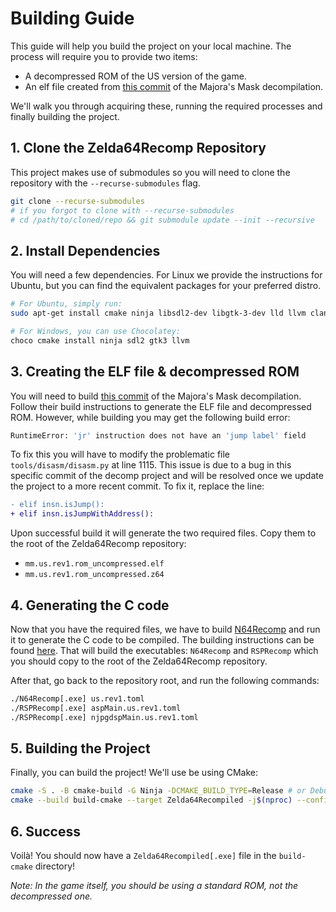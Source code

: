 # Building Guide

This guide will help you build the project on your local machine. The process will require you to provide two items:
- A decompressed ROM of the US version of the game.
- An elf file created from [this commit](https://github.com/zeldaret/mm/tree/23beee0717364de43ca9a82957cc910cf818de90) of the Majora's Mask decompilation.

We'll walk you through acquiring these, running the required processes and finally building the project.

## 1. Clone the Zelda64Recomp Repository
This project makes use of submodules so you will need to clone the repository with the `--recurse-submodules` flag.

```bash
git clone --recurse-submodules
# if you forgot to clone with --recurse-submodules
# cd /path/to/cloned/repo && git submodule update --init --recursive
```

## 2. Install Dependencies

You will need a few dependencies. For Linux we provide the instructions for Ubuntu, but you can find the equivalent packages for your preferred distro.

```bash
# For Ubuntu, simply run:
sudo apt-get install cmake ninja libsdl2-dev libgtk-3-dev lld llvm clang-15

# For Windows, you can use Chocolatey:
choco cmake install ninja sdl2 gtk3 llvm
```

## 3. Creating the ELF file & decompressed ROM
You will need to build [this commit](https://github.com/zeldaret/mm/tree/23beee0717364de43ca9a82957cc910cf818de90) of the Majora's Mask decompilation. Follow their build instructions to generate the ELF file and decompressed ROM. However, while building you may get the following build error:
```bash
RuntimeError: 'jr' instruction does not have an 'jump label' field
```

To fix this you will have to modify the problematic file `tools/disasm/disasm.py` at line 1115. This issue is due to a bug in this specific commit of the decomp project and will be resolved once we update the project to a more recent commit. To fix it, replace the line:
```diff
- elif insn.isJump():
+ elif insn.isJumpWithAddress():
```

Upon successful build it will generate the two required files. Copy them to the root of the Zelda64Recomp repository:
- `mm.us.rev1.rom_uncompressed.elf`
- `mm.us.rev1.rom_uncompressed.z64`

## 4. Generating the C code

Now that you have the required files, we have to build [N64Recomp](https://github.com/Mr-Wiseguy/N64Recomp) and run it to generate the C code to be compiled. The building instructions can be found [here](https://github.com/Mr-Wiseguy/N64Recomp?tab=readme-ov-file#building). That will build the executables: `N64Recomp` and `RSPRecomp` which you should copy to the root of the Zelda64Recomp repository.

After that, go back to the repository root, and run the following commands:
```bash
./N64Recomp[.exe] us.rev1.toml
./RSPRecomp[.exe] aspMain.us.rev1.toml
./RSPRecomp[.exe] njpgdspMain.us.rev1.toml
```

## 5. Building the Project

Finally, you can build the project! We'll use be using CMake:
```bash
cmake -S . -B cmake-build -G Ninja -DCMAKE_BUILD_TYPE=Release # or Debug if you want to debug
cmake --build build-cmake --target Zelda64Recompiled -j$(nproc) --config Release # or Debug
```

## 6. Success

Voilà! You should now have a `Zelda64Recompiled[.exe]` file in the `build-cmake` directory!

_Note: In the game itself, you should be using a standard ROM, not the decompressed one._
